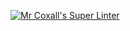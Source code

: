 [![Mr Coxall's Super Linter](https://github.com/ICS4U-Programming-Sarah/Unit1-04-Java-DiceGame/workflows/Mr%20Coxall's%20Super%20Linter/badge.svg)](https://github.com/ICS4U-Programming-Sarah/Unit1-04-Java-DiceGame/actions/)


